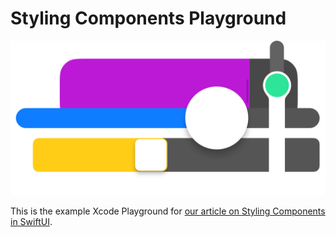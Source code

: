 # Styling Components Playground

![](images/header.png)

This is the example Xcode Playground for [our article on Styling Components in
SwiftUI](https://movingparts.io/styling-components-in-swiftui).
